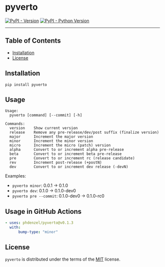 # pyverto

[![PyPI - Version](https://img.shields.io/pypi/v/pyverto.svg)](https://pypi.org/project/pyverto)
[![PyPI - Python Version](https://img.shields.io/pypi/pyversions/pyverto.svg)](https://pypi.org/project/pyverto)

-----

## Table of Contents

- [Installation](#installation)
- [License](#license)

## Installation

```console
pip install pyverto
```

## Usage

```console
Usage:
  pyverto [command] [--commit] [-h]

Commands:
  version    Show current version
  release    Remove any pre-release/dev/post suffix (finalize version)
  major      Increment the major version
  minor      Increment the minor version
  micro      Increment the micro (patch) version
  alpha      Convert to or increment alpha pre-release
  beta       Convert to or increment beta pre-release
  pre        Convert to or increment rc (release candidate)
  rev        Increment post-release (+postN)
  dev        Convert to or increment dev release (-devN)
```
Examples:
  - `pyverto minor`: 0.0.1 → 0.1.0
  - `pyverto dev`: 0.1.0 → 0.1.0-dev0
  - `pyverto pre --commit`: 0.1.0-dev0 → 0.1.0-rc0
  
  
## Usage in GitHub Actions

```yaml
- uses: phdenzel/pyverto@v0.1.3
  with:
      bump-type: "minor"
```


## License

`pyverto` is distributed under the terms of the [MIT](https://spdx.org/licenses/MIT.html) license.
